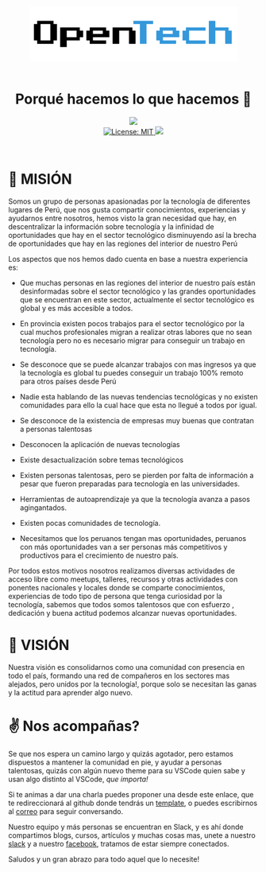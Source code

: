 <p align="center">
  </br>
  </br>
  <img src="public/assets/img/name.png" width="420" alt="OpenTech" />
  </br>
  </br>
  <h1 align="center">Porqué hacemos lo que hacemos 💙</h1>
  <p align="center">
    <img src="https://forthebadge.com/images/badges/built-with-love.svg"/>
    </br>
    <a href="https://github.com/opentech-pe/opentech.pe/blob/master/LICENSE">
      <img alt="License: MIT" src="https://img.shields.io/badge/license-MIT-blue.svg" target="_blank" />
    </a>
    <img src="https://badges.frapsoft.com/os/v1/open-source.svg?v=103"/>
  </p>
  </br>
</p>

# 🎯 MISIÓN

Somos un grupo de personas apasionadas por la tecnología de diferentes lugares de Perú, que nos gusta compartir conocimientos, experiencias y ayudarnos entre nosotros, hemos visto la gran necesidad que hay, en descentralizar la información sobre tecnología y la infinidad de oportunidades que hay en el sector tecnológico disminuyendo así la brecha de oportunidades que hay en las regiones del interior de nuestro Perú

Los aspectos que nos hemos dado cuenta en base a nuestra experiencia es:

- Que muchas personas en las regiones del interior de nuestro país están desinformadas sobre el sector tecnológico y las grandes oportunidades que se encuentran en este sector, actualmente el sector tecnológico es global y es más accesible a todos.

- En provincia existen pocos trabajos para el sector tecnológico por la cual muchos profesionales migran a realizar otras labores que no sean tecnología pero no es necesario migrar para conseguir un trabajo en tecnología.

- Se desconoce que se puede alcanzar trabajos con mas ingresos ya que la tecnología es global tu puedes conseguir un trabajo 100% remoto para otros países desde Perú

- Nadie esta hablando de las nuevas tendencias tecnológicas y no existen comunidades para ello la cual hace que esta no llegué a todos por igual.
- Se desconoce de la existencia de empresas muy buenas que contratan a personas talentosas

- Desconocen la aplicación de nuevas tecnologías

- Existe desactualización sobre temas tecnológicos

- Existen personas talentosas, pero se pierden por falta de información a pesar que fueron preparadas para tecnología en las universidades.

- Herramientas de autoaprendizaje ya que la tecnología avanza a pasos agingantados.

- Existen pocas comunidades de tecnología.

- Necesitamos que los peruanos tengan mas oportunidades, peruanos con más oportunidades van a ser personas más competitivos y productivos para el crecimiento de nuestro país.

Por todos estos motivos nosotros realizamos diversas actividades de acceso libre como meetups, talleres, recursos y otras actividades con ponentes nacionales y locales donde se comparte conocimientos, experiencias de todo tipo de persona que tenga curiosidad por la tecnología, sabemos que todos somos talentosos que con esfuerzo , dedicación y buena actitud podemos alcanzar nuevas oportunidades.

# 👀 VISIÓN

Nuestra visión es consolidarnos como una comunidad con presencia en todo el país, formando una red de compañeros en los sectores mas alejados, pero unidos por la tecnología!, porque solo se necesitan las ganas y la actitud para aprender algo nuevo.

# ✌️ Nos acompañas?

Se que nos espera un camino largo y quizás agotador, pero estamos dispuestos a mantener la comunidad en pie, y ayudar a personas talentosas, quizás con algún nuevo theme para su VSCode quien sabe y usan algo distinto al VSCode, _que importa!_

Si te animas a dar una charla puedes proponer una desde este enlace, que te redireccionará al github donde tendrás un [template](https://github.com/opentech-pe/opentech.pe/issues/new?assignees=jhonfitzgerald%2C+paulotijero%2C&labels=cfp&template=propuesta-de-charla.md&title=Título+de+tu+charla+.+.+.), o puedes escribirnos al [correo](paulotijero@gmail.com) para seguir conversando.

Nuestro equipo y más personas se encuentran en Slack, y es ahí donde compartimos blogs, cursos, artículos y muchas cosas mas, unete a nuestro [slack](https://hola-opentech.herokuapp.com/) y a nuestro [facebook](https://www.facebook.com/OpenTechTM), tratamos de estar siempre conectados.

Saludos y un gran abrazo para todo aquel que lo necesite!
